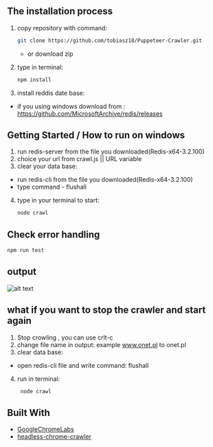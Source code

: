
## The installation process

1. copy repository with command:
    ```bash
    git clone https://github.com/tobiasz18/Puppeteer-Crawler.git
    ```
    * or download zip

2. type in terminal:
    ```bash
    npm install
    ```
 
3. install reddis date base:
 * if you using windows download from : https://github.com/MicrosoftArchive/redis/releases



## Getting Started / How to run on windows

1. run redis-server from the file you downloaded(Redis-x64-3.2.100)
2. choice your url from crawl.js || URL variable 
3. clear your data base:

 * run redis-cli from the file you downloaded(Redis-x64-3.2.100) 
 * type command - flushall 

4. type in your terminal to start:

    ```bash
    node crawl
    ``` 

## Check error handling

  ```bash  
  npm run test
```

## output 

![alt text](https://ibb.co/tsGypZ7)


## what if you want to stop the crawler and start again 

1. Stop crowling , you can use crlt-c
2. change file name in output: example www.onet.pl to onet.pl
3. clear data base:
 * open redis-cli file and write command:  flushall
4. run in terminal:
   ```bash
    node crawl
    ```  


## Built With
* [GoogleChromeLabs](https://github.com/GoogleChromeLabs/puppeteer-examples) 
* [headless-chrome-crawler](https://github.com/yujiosaka/headless-chrome-crawler) 

